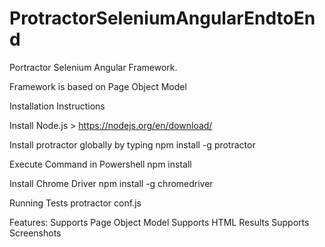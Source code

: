 # ProtractorSeleniumAngularEndtoEnd

Portractor Selenium  Angular Framework.

Framework is based on Page Object Model

Installation Instructions

Install Node.js  > https://nodejs.org/en/download/

Install protractor globally by typing
npm install -g protractor

Execute Command in Powershell
npm install

Install Chrome Driver
npm install -g chromedriver

Running Tests
protractor conf.js

Features:
Supports Page Object Model
Supports HTML Results
Supports Screenshots







